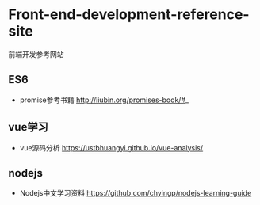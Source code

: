 # Front-end-development-reference-site
前端开发参考网站
## ES6
- promise参考书籍  http://liubin.org/promises-book/#_
## vue学习
- vue源码分析 https://ustbhuangyi.github.io/vue-analysis/
## nodejs
- Nodejs中文学习资料 https://github.com/chyingp/nodejs-learning-guide
